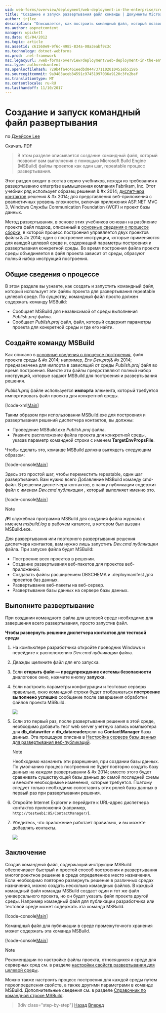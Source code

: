 ```yaml
---
uid: web-forms/overview/deployment/web-deployment-in-the-enterprise/creating-and-running-a-deployment-command-file
title: "Создание и запуск развертывания файл команды | Документы Microsoft"
author: jrjlee
description: "Описывается, как построить командный файл, который позволит вам выполнить развертывание, с помощью Microsoft Build Engine (MSBuild) файлы проектов как один шаг..."
ms.author: aspnetcontent
manager: wpickett
ms.date: 05/04/2012
ms.topic: article
ms.assetid: c61560e9-9f6c-4985-834a-08a3eabf9c3c
ms.technology: dotnet-webforms
ms.prod: .net-framework
msc.legacyurl: /web-forms/overview/deployment/web-deployment-in-the-enterprise/creating-and-running-a-deployment-command-file
msc.type: authoredcontent
ms.openlocfilehash: 729b4fa4c461eedbd0447371102010451eb51586
ms.sourcegitcommit: 9a9483aceb34591c97451997036a9120c3fe2baf
ms.translationtype: MT
ms.contentlocale: ru-RU
ms.lasthandoff: 11/10/2017
---
```

<a name="creating-and-running-a-deployment-command-file"></a>Создание и запуск командный файл развертывания
====================
по [Джейсон Lee](https://github.com/jrjlee)

[Скачать PDF](https://msdnshared.blob.core.windows.net/media/MSDNBlogsFS/prod.evol.blogs.msdn.com/CommunityServer.Blogs.Components.WeblogFiles/00/00/00/63/56/8130.DeployingWebAppsInEnterpriseScenarios.pdf)

> В этом разделе описывается создание командный файл, который позволит вам выполнения с помощью Microsoft Build Engine (MSBuild) файлы проектов как один шаг, repeatable процесс развертывания.


Этот раздел входит в состав серию учебников, исходя из требования к развертыванию enterprise вымышленная компания Fabrikam, Inc. Этот учебник ряд использует образец решения & #x 2014; [диспетчера контактов](the-contact-manager-solution.md) решения & #x 2014; для представления веб-приложения с реалистичных уровень сложности, включая приложения ASP.NET MVC 3, Windows Службы Communication Foundation (WCF) и проект базы данных.

Метод развертывания, в основе этих учебников основан на разбиение проекта файл подход, описанный в [основные сведения о процессе сборки](understanding-the-build-process.md), в которой процесс построения управляется двух проектов файлы & #x 2014; один с построение инструкции, которые применяются для каждой целевой среде и, содержащий параметры построения и развертывания конкретной среды. Во время построения файла проекта среды объединяется в файл проекта зависит от среды, образуют полный набор инструкций построения.

## <a name="process-overview"></a>Общие сведения о процессе

В этом разделе вы узнаете, как создать и запустить командный файл, который использует эти файлы проекта для развертывания repeatable целевой среде. По существу, командный файл просто должен содержать команду MSBuild:

- Сообщает MSBuild для независимой от среды выполнения *Publish.proj* файла.
- Сообщает *Publish.proj* файл, файл, который содержит параметры проекта для конкретной среды и где его найти.

## <a name="create-an-msbuild-command"></a>Создайте команду MSBuild

Как описано в [основные сведения о процессе построения](understanding-the-build-process.md), файл проекта среды & #x 2014; например, *Env Dev.proj*& #x 2014; предназначена для импорта в зависящий от среды *Publish.proj* файл во время построения. Вместе эти файлы предоставляют полный набор инструкций, которые задают MSBuild для построения и развертывания решения.

*Publish.proj* файле используется **импорта** элемента, который требуется импортировать файл проекта для конкретной среды.


[!code-xml[Main](creating-and-running-a-deployment-command-file/samples/sample1.xml)]


Таким образом при использовании MSBuild.exe для построения и развертывания решений диспетчера контактов, вы должны:

- Проведение MSBuild.exe *Publish.proj* файла.
- Укажите расположение файла проекта для конкретной среды, указав параметр командной строки с именем **TargetEnvPropsFile**.

Чтобы сделать это, команде MSBuild должна выглядеть следующим образом:


[!code-console[Main](creating-and-running-a-deployment-command-file/samples/sample2.cmd)]


Здесь это простой шаг, чтобы переместить repeatable, один шаг развертывания. Вам нужно всего Добавление MSBuild команду cmd-файл. В решении диспетчера контактов, в папку публикации содержит файл с именем *Dev.cmd публикации* , который выполняет именно это.


[!code-console[Main](creating-and-running-a-deployment-command-file/samples/sample3.cmd)]


> [!NOTE]
> **/Fl** служебная программа MSBuild для создания файла журнала с именем *msbuild.log* в рабочем каталоге, в котором был вызван MSBuild.exe.


Для развертывания или повторного развертывания решения диспетчера контактов, вам нужно лишь запустить *Dev.cmd публикации* файла. При запуске файла будет MSBuild:

- Построение всех проектов в решении.
- Создание развертывания веб-пакетов для проектов веб-приложений.
- Создавать файлы расширением DBSCHEMA и .deploymanifest для проектов баз данных.
- Развертывание веб-пакеты на веб-сервер.
- Развертывание базы данных на сервере базы данных.

## <a name="run-the-deployment"></a>Выполните развертывание

При создании командного файла для целевой среде необходимо для завершения всего развертывания, просто запустив файл.

**Чтобы развернуть решение диспетчера контактов для тестовой среды**

1. На компьютере разработчика откройте проводник Windows и перейдите к расположению *Dev.cmd публикации* файла.
2. Дважды щелкните файл для его запуска.
3. Если **открыть файл — предупреждение системы безопасности** диалоговое окно, нажмите кнопку **запуска**.
4. Если настроить параметры конфигурации и тестовые серверы правильно, окно командной строки будет отображаться **построение выполнено успешно** сообщение после завершения обработки файлов проекта MSBuild.

    ![](creating-and-running-a-deployment-command-file/_static/image1.png)
5. Если это первый раз, после развертывания решения в этой среде, необходимо добавить тест web server учетную запись компьютера для **db\_datawriter** и **db\_datareader**роли на **ContactManager** базы данных. Эта процедура описана в [Настройка сервера базы данных для развертывания веб-публикаций](../configuring-server-environments-for-web-deployment/configuring-a-database-server-for-web-deploy-publishing.md).

    > [!NOTE]
    > Необходимо назначить эти разрешения, при создании базы данных. По умолчанию процесс построения не будет повторно создать базу данных на каждом развертывании & #x 2014; вместо этого будет сравнивать существующей базы данных до самой последней схемы и внесите необходимые изменения, которые требуется. Поэтому следует только необходимо сопоставить этих ролей базы данных в первый раз при развертывании решения.
6. Откройте Internet Explorer и перейдите к URL-адрес диспетчера контактов приложения (например, `http://testweb1:85/ContactManager/`).
7. Убедитесь, что приложение работает правильно, и вы можете добавлять контакты.

    ![](creating-and-running-a-deployment-command-file/_static/image2.png)

## <a name="conclusion"></a>Заключение

Создав командный файл, содержащий инструкции MSBuild обеспечивает быстрый и простой способ построения и развертывания многопроектное решение в среде определенное место назначения. Если необходимо повторно развернуть решение в различных средах назначения, можно создать несколько командных файлов. В каждый командный файл команды MSBuild создаст один и тот же файл универсального проекта, но он будет указать файл проекта другой среды. Например командный файл для публикации разработчика или тестовой среде может содержать эта команда MSBuild.


[!code-console[Main](creating-and-running-a-deployment-command-file/samples/sample4.cmd)]


Командный файл для публикации в среде промежуточного хранения может содержать эта команда MSBuild.


[!code-console[Main](creating-and-running-a-deployment-command-file/samples/sample5.cmd)]


> [!NOTE]
> Рекомендации по настройке файлы проекта, относящихся к среде для серверных сред см. в разделе [настройки свойств развертывания для целевой среды](../configuring-server-environments-for-web-deployment/configuring-deployment-properties-for-a-target-environment.md).


Можно также настроить процесс построения для каждой среды путем переопределения свойств, а также другими параметрами в команде MSBuild. Дополнительные сведения см. в разделе [Справочник по командной строке MSBuild](https://msdn.microsoft.com/en-us/library/ms164311.aspx).

>[!div class="step-by-step"]
[Назад](deploying-database-projects.md)
[Вперед](manually-installing-web-packages.md)
